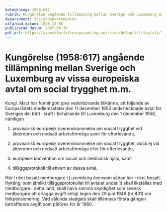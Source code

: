 ```yaml
---
beteckning: 1958:617
rubrik: Kungörelse angående tillämpning mellan Sverige och Luxemburg av vissa europeiska avtal om social trygghet m.m.
departement: Socialdepartementet
utfardad_datum: 1958-12-05
publicerad_datum: 2007-08-30
pdf_url: https://svenskforfattningssamling.se/sites/default/files/sfs/1958-12/SFS1958-617.pdf
---
```


# Kungörelse (1958:617) angående tillämpning mellan Sverige och Luxemburg av vissa europeiska avtal om social trygghet m.m.

Kungl. Maj:t har funnit gott giva vederbörande tillkänna, att följande av Europarådets medlemsstater den 11 december 1953 undertecknade avtal för Sveriges del trätt i kraft i förhållande till Luxemburg den 1 december 1958, nämligen

1) provisorisk europeisk överenskommelse om social trygghet vid ålderdom och nedsatt arbetsförmåga samt för efterlevande,

2) provisorisk europeisk överenskommelse om social trygghet, dock ej vid ålderdom och nedsatt arbetsförmåga eller för efterlevande,

3) europeisk konvention om social och medicinsk hjälp, samt

4) tilläggsprotokoll till ettvart av dessa avtal.

Här i riket bosatt medborgare i Luxemburg ävensom sådan här i riket bosatt flykting, som jämlikt tilläggsprotokollet till avtalet under 1) skall likställas med medborgare i detta land, skall hava samma skyldighet som svensk medborgare att erlägga avgift enligt lagen den 29 juni 1946 (nr 431) om folkpensionering. Vad sålunda stadgats skall tillämpas första gången beträffande avgift som påföres för år 1960.